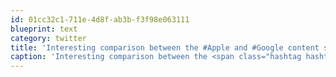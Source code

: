 ```yaml
---
id: 01cc32c1-711e-4d8f-ab3b-f3f98e063111
blueprint: text
category: twitter
title: 'Interesting comparison between the #Apple and #Google content subscription models: http://econ.st/gn5VUS'
caption: 'Interesting comparison between the <span class="hashtag hashtag_local">#<a href="http://tweettemp.darylchymko.ca/?tag=apple">Apple</a> and <span class="hashtag hashtag_local">#<a href="http://tweettemp.darylchymko.ca/?tag=google">Google</a> content subscription models: http://econ.st/gn5VUS'
---
```

